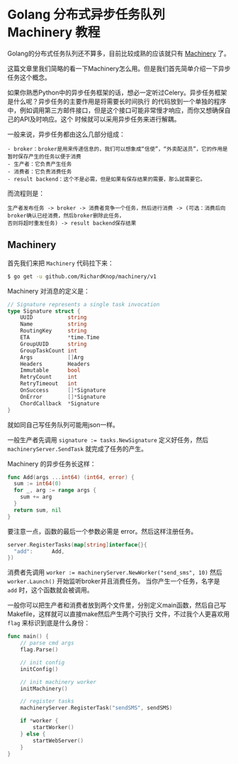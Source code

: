 # Golang 分布式异步任务队列 Machinery 教程

Golang的分布式任务队列还不算多，目前比较成熟的应该就只有 [Machinery](https://github.com/RichardKnop/machinery) 了。

这篇文章里我们简略的看一下Machinery怎么用。但是我们首先简单介绍一下异步任务这个概念。

如果你熟悉Python中的异步任务框架的话，想必一定听过Celery。异步任务框架是什么呢？异步任务的主要作用是将需要长时间执行
的代码放到一个单独的程序中，例如调用第三方邮件接口，但是这个接口可能非常慢才响应，而你又想确保自己的API及时响应。这个
时候就可以采用异步任务来进行解耦。

一般来说，异步任务都由这么几部分组成：

    - broker：broker是用来传递信息的，我们可以想象成“信使”，“外卖配送员”，它的作用是暂时保存产生的任务以便于消费
    - 生产者：它负责产生任务
    - 消费者：它负责消费任务
    - result backend：这个不是必需，但是如果有保存结果的需要，那么就需要它。

而流程则是：

```
生产者发布任务 -> broker -> 消费者竞争一个任务，然后进行消费 -> (可选：消费后向broker确认已经消费，然后broker删除此任务，
否则将超时重发任务) -> result backend保存结果
```

## Machinery

首先我们来把 `Machinery` 代码拉下来：

```bash
$ go get -u github.com/RichardKnop/machinery/v1
```

Machinery 对消息的定义是：

```go
// Signature represents a single task invocation
type Signature struct {
	UUID           string
	Name           string
	RoutingKey     string
	ETA            *time.Time
	GroupUUID      string
	GroupTaskCount int
	Args           []Arg
	Headers        Headers
	Immutable      bool
	RetryCount     int
	RetryTimeout   int
	OnSuccess      []*Signature
	OnError        []*Signature
	ChordCallback  *Signature
}
```

就如同自己写任务队列可能用json一样。

一般生产者先调用 `signature := tasks.NewSignature` 定义好任务，然后 `machineryServer.SendTask` 就完成了任务的产生。

Machinery 的异步任务长这样：

```go
func Add(args ...int64) (int64, error) {
  sum := int64(0)
  for _, arg := range args {
    sum += arg
  }
  return sum, nil
}
```

要注意一点，函数的最后一个参数必需是 error。然后这样注册任务。

```go
server.RegisterTasks(map[string]interface{}{
  "add":      Add,
})
```

消费者先调用 `worker := machineryServer.NewWorker("send_sms", 10)` 然后 `worker.Launch()` 开始监听broker并且消费任务。
当你产生一个任务，名字是 `add` 时，这个函数就会被调用。

一般你可以把生产者和消费者放到两个文件里，分别定义main函数，然后自己写Makefile，这样就可以直接make然后产生两个可执行
文件，不过我个人更喜欢用 `flag` 来标识到底是什么身份：

```go
func main() {
	// parse cmd args
	flag.Parse()

	// init config
	initConfig()

	// init machinery worker
	initMachinery()

	// register tasks
	machineryServer.RegisterTask("sendSMS", sendSMS)

	if *worker {
		startWorker()
	} else {
		startWebServer()
	}
}
```
